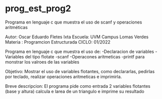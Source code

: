 # prog_est_prog2
Programa en lenguaje c que muestra el uso de scanf y operaciones aritméticas 

Autor: Oscar Eduardo Fletes Ixta
Escuela: UVM Campus Lomas Verdes
Materia : Programcion Estructurada
CICLO: 01/2022

Programa en lenguaje c que muestra el uso de:
-Declaracion de variables 
-Variables del tipo flotate
-scanf
-Operacones aritmeticas 
-printf para monstrar los valroes de las variables

Objetivo:
Mostrar el uso de variables flotantes, como declararlas, pedirlas por teclado,
realizar operaciones aritmeticas e imprimirla. 

Breve descripcion:
El programa pide como entrada 2 variables flotantes (base y altura)
calcula e larea de un triangulo e imprime su resultado
